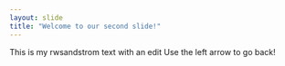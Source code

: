 ```yaml
---
layout: slide
title: "Welcome to our second slide!"
---
```

This is my rwsandstrom text with an edit
Use the left arrow to go back!
